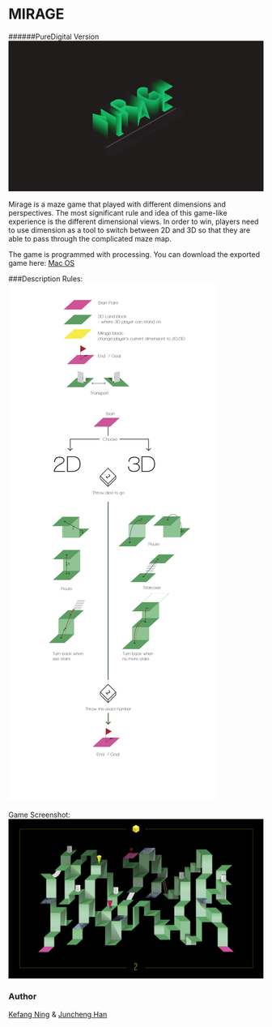 # MIRAGE 
######PureDigital Version
![Mirage](https://github.com/JasonHan1990/MIRAGE2/blob/master/data/face.jpg)

Mirage is a maze game that played with different dimensions and perspectives. 
The most significant rule and idea of this game-like experience is the different dimensional views. In order to win, players need to use dimension as a tool to switch between 2D and 3D so that they are able to pass through the complicated maze map.

The game is programmed with processing. You can download the exported game here: [Mac OS](https://www.dropbox.com/sh/arhbn8ly3i9ij7y/AAD17En91GlCJnHLziQe7xy2a?oref=e&n=249993972)


###Description
Rules:
![rules](https://github.com/JasonHan1990/MIRAGE2/blob/master/data/rules-08.png)

Game Screenshot:
![Interface](https://github.com/JasonHan1990/MIRAGE2/blob/master/data/4web-07.jpg)


### Author
[Kefang Ning](https://www.linkedin.com/pub/kefang-ning/64/214/805?domainCountryName=&csrfToken=ajax%3A7453820024638581940) & [Juncheng Han](https://www.linkedin.com/in/junchenghan)
